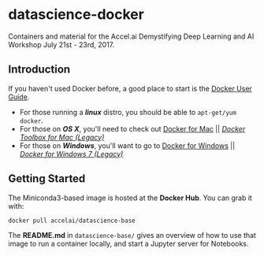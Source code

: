 # datascience-docker

Containers and material for the Accel.ai Demystifying Deep Learning and AI Workshop July 21st - 23rd, 2017.



## Introduction ##

If you haven't used Docker before, a good place to start is the [Docker User Guide](https://docs.docker.com/userguide/).

- For those running a **_linux_** distro, you should be able to `apt-get/yum docker`. 
- For those on **_OS X_**, you'll need to check out [Docker for Mac](https://www.docker.com/docker-mac) || [*Docker Toolbox for Mac (Legacy)*](https://docs.docker.com/toolbox/toolbox_install_mac/) 
- For those on **_Windows_**, you'll want to go to [Docker for Windows](https://www.docker.com/docker-windows) || [*Docker for Windows 7 (Legacy)*](https://docs.docker.com/toolbox/toolbox_install_windows/)

## Getting Started ##

The Miniconda3-based image is hosted at the **Docker Hub**. You can grab it with:

```
docker pull accelai/datascience-base
```

The **README.md** in `datascience-base/` gives an overview of how to use that image to run a container locally, and start a Jupyter server for Notebooks.


